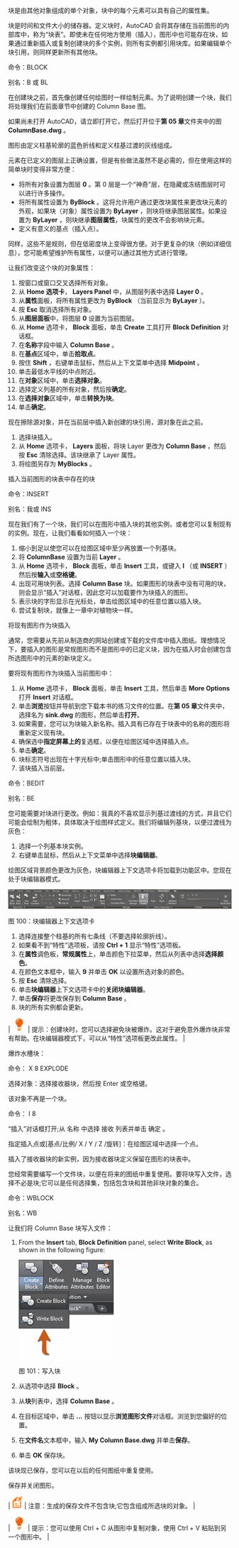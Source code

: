 块是由其他对象组成的单个对象，块中的每个元素可以具有自己的属性集。

块是时间和文件大小的储存器。定义块时，AutoCAD 会将其存储在当前图形的内部库中，称为“块表”。即使未在任何地方使用（插入），图形中也可能存在块，如果通过重新插入或复制创建块的多个实例，则所有实例都引用块库。如果编辑单个块引用，则同样更新所有其他块。

命令：BLOCK

别名：B 或 BL

在创建块之前，首先像创建任何绘图时一样绘制元素。为了说明创建一个块，我们将处理我们在前面章节中创建的 Column Base 图。

如果尚未打开 AutoCAD，请立即打开它，然后打开位于**第 05 章**文件夹中的图 **ColumnBase.dwg** 。

图形由定义柱基轮廓的蓝色折线和定义柱基过渡的灰线组成。

元素在已定义的图层上正确设置，但是有些做法虽然不是必需的，但在使用这样的简单块时变得非常方便：

*   将所有对象设置为图层 **0** 。第 0 层是一个“神奇”层，在隐藏或冻结图层时可以进行许多操作。
*   将所有属性设置为 **ByBlock** 。这将允许用户通过更改块属性来更改块元素的外观，如果块（对象）属性设置为 **ByLayer** ，则块将继承图层属性。如果设置为 **ByLayer** ，则块继承**图层属性**，块属性的更改不会影响块元素。
*   定义有意义的基点（插入点）。

同样，这些不是规则，但在低密度块上变得很方便。对于更复杂的块（例如详细信息），您可能希望维护所有属性，以便可以通过其他方式进行管理。

让我们改变这个块的对象属性：

1.  按窗口或窗口交叉选择所有对象。
2.  从 **Home 选项卡**， **Layers Panel** 中，从图层列表中选择 **Layer 0** 。
3.  从**属性**面板，将所有属性更改为 **ByBlock** （当前显示为 **ByLayer** ）。
4.  按 **Esc** 取消选择所有对象。
5.  从**图层面板**中，将图层 **0** 设置为当前图层。
6.  从 **Home** 选项卡， **Block** 面板，单击 **Create** 工具打开 **Block Definition** 对话框。
7.  在**名称**字段中输入 **Column Base** 。
8.  在**基点**区域中，单击**拾取点**。
9.  按住 **Shift** ，右键单击鼠标，然后从上下文菜单中选择 **Midpoint** 。
10.  单击最低水平线的中点附近。
11.  在**对象**区域中，单击**选择对象**。
12.  选择定义列基的所有对象，然后按**确定**。
13.  在**选择对象**区域中，单击**转换为块**。
14.  单击**确定**。

现在擦除源对象，并在当前层中插入新创建的块引用，源对象在此之前。

1.  选择块插入。
2.  从 **Home** 选项卡， **Layers** 面板，将块 Layer 更改为 **Column Base** ，然后按 **Esc** 清除选择。该块继承了 Layer 属性。
3.  将绘图另存为 **MyBlocks** 。

插入当前图形的块表中存在的块

命令：INSERT

别名：我或 INS

现在我们有了一个块，我们可以在图形中插入块的其他实例，或者您可以复制现有的实例。现在，让我们看看如何插入一个块：

1.  缩小到足以使您可以在绘图区域中至少再放置一个列基块。
2.  将 **ColumnBase** 设置为当前 **Layer** 。
3.  从 **Home** 选项卡， **Block** 面板，单击 **Insert** 工具，或键入 **I** （或 **INSERT** ）然后按**输入**或**空格键**。
4.  出现可用块列表。选择 **Column Base** 块。如果图形的块表中没有可用的块，则会显示“插入”对话框，因此您可以加载要作为块插入的图形。
5.  表示块的字形显示在光标处，单击绘图区域中的任意位置以插入块。
6.  尝试复制块，就像上一章中对植物块一样。

将现有图形作为块插入

通常，您需要从先前从制造商的网站创建或下载的文件库中插入图纸。理想情况下，要插入的图形是常规图形而不是图形中的已定义块，因为在插入时会创建包含所选图形中的元素的新块定义。

要将现有图形作为块插入当前图形中：

1.  从 **Home** 选项卡， **Block** 面板，单击 **Insert** 工具，然后单击 **More Options** 打开 **Insert** 对话框。
2.  单击**浏览**按钮并导航到您下载本书的练习文件的位置。在**第 05 章**文件夹中，选择名为 **sink.dwg** 的图形，然后单击**打开**。
3.  如果需要，您可以为块输入新名称。插入具有已存在于块表中的名称的图形将重新定义现有块。
4.  确保选中**指定屏幕上的**复选框，以便在绘图区域中选择插入点。
5.  单击**确定**。
6.  块标志符号出现在十字光标中;单击图形中的任意位置以插入块。
7.  该块插入当前层。

命令：BEDIT

别名：BE

您可能需要对块进行更改。例如：我真的不喜欢显示列基过渡线的方式，并且它们可能会绘制为粗体，具体取决于绘图样式定义。我们将编辑列基块，以便过渡线为灰色：

1.  选择一个列基本块实例。
2.  右键单击鼠标，然后从上下文菜单中选择**块编辑器**。

绘图区域背景颜色更改为灰色，块编辑器上下文选项卡将加载到功能区中。您现在处于块编辑器模式。

![](img/00157.jpeg)

图 100：块编辑器上下文选项卡

1.  选择连接整个柱基的所有七条线（不要选择轮廓折线）。
2.  如果看不到“特性”选项板，请按 **Ctrl + 1** 显示“特性”选项板。
3.  在**属性**调色板，**常规属性**上，单击颜色下拉菜单，然后从列表中选择**选择颜色**。
4.  在颜色文本框中，输入 **9** 并单击 **OK** 以设置所选对象的颜色。
5.  按 **Esc** 清除选择。
6.  单击**块编辑器**上下文选项卡中的**关闭块编辑器**。
7.  单击**保存**将更改保存到 **Column Base** 。
8.  块的所有实例都会更新。

| ![](img/00033.jpeg) | 提示：创建块时，您可以选择避免块被爆炸。这对于避免意外爆炸块非常有帮助。在块编辑器模式下，可以从“特性”选项板更改此属性。 |

爆炸水槽块：

命令： X 8 EXPLODE

选择对象：选择接收器块，然后按 Enter 或空格键。

该对象不再是一个块。

命令： I 8

“插入”对话框打开;从 名称 中选择 接收 列表并单击 确定 。

指定插入点或[基点/比例/ X / Y / Z /旋转]：在绘图区域中选择一个点。

插入了接收器块的新实例，因为接收器块定义保留在图形的块表中。

您经常需要编写一个文件块，以便在将来的图纸中重复使用。要将块写入文件，选择不必是块;它可以是任何选择集，包括包含块和其他非块对象的集合。

命令：WBLOCK

别名：WB

让我们将 Column Base 块写入文件：

1.  From the **Insert** tab, **Block Definition** panel, select **Write Block**, as shown in the following figure:

    ![](img/00158.jpeg)

    图 101：写入块

2.  从选项中选择 **Block** 。
3.  从**块**列表中，选择 **Column Base** 。
4.  在目标区域中，单击 **...** 按钮以显示**浏览图形文件**对话框。浏览到您偏好的位置。
5.  在**文件名**文本框中，输入 **My Column Base.dwg** 并单击**保存**。
6.  单击 **OK** 保存块。

该块现已保存，您可以在以后的任何图纸中重复使用。

保存并关闭图形。

| ![](img/00024.gif) | 注意：生成的保存文件不包含块;它包含组成所选块的对象。 |

| ![](img/00033.jpeg) | 提示：您可以使用 Ctrl + C 从图形中复制对象，使用 Ctrl + V 粘贴到另一个图形中。 |